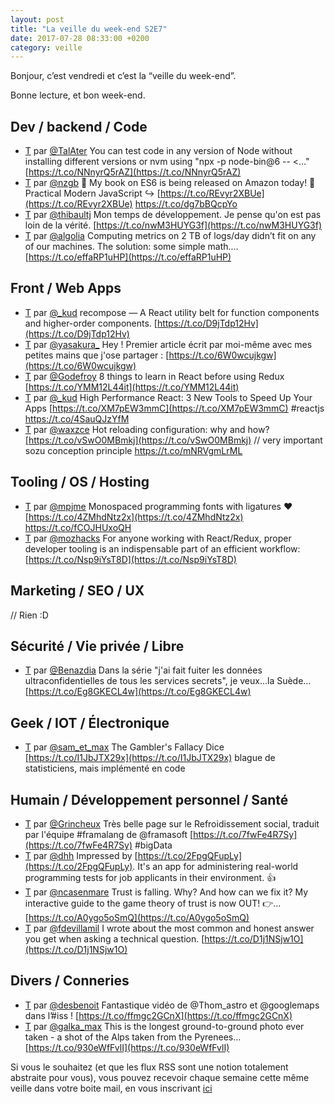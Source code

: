 ```yaml
---
layout: post
title: "La veille du week-end S2E7"
date: 2017-07-28 08:33:00 +0200
category: veille
---
```


Bonjour, c’est vendredi et c’est la “veille du week-end”.  

Bonne lecture, et bon week-end.

## Dev / backend / Code
- [T](http://twitter.com/TalAter/status/888025242974683136) par [@TalAter](https://twitter.com/TalAter) You can test code in any version of Node without installing different versions or nvm using "npx -p node-bin@6 -- &lt;…" [https://t.co/NNnyrQ5rAZ](https://t.co/NNnyrQ5rAZ)
- [T](http://twitter.com/nzgb/status/889078639714684928) par [@nzgb](https://twitter.com/nzgb) 📓 My book on ES6 is being released on Amazon today! 🏰 Practical Modern JavaScript ↪️ [https://t.co/REvyr2XBUe](https://t.co/REvyr2XBUe) https://t.co/dg7bBQcpYo
- [T](http://twitter.com/thibaultj/status/889398520683388928) par [@thibaultj](https://twitter.com/thibaultj) Mon temps de développement. Je pense qu'on est pas loin de la vérité. [https://t.co/nwM3HUYG3f](https://t.co/nwM3HUYG3f)
- [T](http://twitter.com/algolia/status/889885652841623553) par [@algolia](https://twitter.com/algolia) Computing metrics on 2 TB of logs/day didn’t fit on any of our machines. The solution: some simple math.… [https://t.co/effaRP1uHP](https://t.co/effaRP1uHP)


## Front / Web Apps
- [T](http://twitter.com/_kud/status/888058497912516609) par [@_kud](https://twitter.com/_kud) recompose — A React utility belt for function components and higher-order components. [https://t.co/D9jTdp12Hv](https://t.co/D9jTdp12Hv)
- [T](http://twitter.com/yasakura_/status/888409231015251968) par [@yasakura_](https://twitter.com/yasakura_) Hey ! Premier article écrit par moi-même avec mes petites mains que j'ose partager : [https://t.co/6W0wcujkgw](https://t.co/6W0wcujkgw)
- [T](http://twitter.com/Godefroy/status/888699142914138112) par [@Godefroy](https://twitter.com/Godefroy) 8 things to learn in React before using Redux [https://t.co/YMM12L44it](https://t.co/YMM12L44it)
- [T](http://twitter.com/_kud/status/889407654375849984) par [@_kud](https://twitter.com/_kud) High Performance React: 3 New Tools to Speed Up Your Apps [https://t.co/XM7pEW3mmC](https://t.co/XM7pEW3mmC) #reactjs https://t.co/4SauQJzYfM
- [T](http://twitter.com/waxzce/status/889592028300029958) par [@waxzce](https://twitter.com/waxzce) Hot reloading configuration: why and how? [https://t.co/vSwO0MBmkj](https://t.co/vSwO0MBmkj) // very important sozu conception principle https://t.co/mNRVgmLrML


## Tooling / OS / Hosting
- [T](http://twitter.com/mpjme/status/888560958926237696) par [@mpjme](https://twitter.com/mpjme) Monospaced programming fonts with ligatures ❤️[https://t.co/4ZMhdNtz2x](https://t.co/4ZMhdNtz2x) https://t.co/fCOJHUxoQH
- [T](http://twitter.com/mozhacks/status/890330423561039872) par [@mozhacks](https://twitter.com/mozhacks) For anyone working with React/Redux, proper developer tooling is an indispensable part of an efficient workflow: [https://t.co/Nsp9iYsT8D](https://t.co/Nsp9iYsT8D)


## Marketing / SEO / UX
// Rien :D

## Sécurité / Vie privée / Libre
- [T](http://twitter.com/Benazdia/status/889788071490842624) par [@Benazdia](https://twitter.com/Benazdia) Dans la série "j'ai fait fuiter les données ultraconfidentielles de tous les services secrets", je veux...la Suède… [https://t.co/Eg8GKECL4w](https://t.co/Eg8GKECL4w)


## Geek / IOT / Électronique
- [T](http://twitter.com/sam_et_max/status/888009326257942528) par [@sam_et_max](https://twitter.com/sam_et_max) The Gambler's Fallacy Dice [https://t.co/I1JbJTX29x](https://t.co/I1JbJTX29x) blague de statisticiens, mais implémenté en code

## Humain / Développement personnel / Santé
- [T](http://twitter.com/Grincheux/status/889391043753410560) par [@Grincheux](https://twitter.com/Grincheux) Très belle page sur le Refroidissement social, traduit par l'équipe #framalang de @framasoft [https://t.co/7fwFe4R7Sy](https://t.co/7fwFe4R7Sy) #bigData
- [T](http://twitter.com/dhh/status/890308510927515649) par [@dhh](https://twitter.com/dhh) Impressed by [https://t.co/2FpgQFupLy](https://t.co/2FpgQFupLy). It's an app for administering real-world programming tests for job applicants in their environment. 👍
- [T](http://twitter.com/ncasenmare/status/889928694516645890) par [@ncasenmare](https://twitter.com/ncasenmare) Trust is falling. Why? And how can we fix it? My interactive guide to the game theory of trust is now OUT! 👉… [https://t.co/A0ygo5oSmQ](https://t.co/A0ygo5oSmQ)
- [T](http://twitter.com/fdevillamil/status/890146568732647426) par [@fdevillamil](https://twitter.com/fdevillamil) I wrote about the most common and honest answer you get when asking a technical question. [https://t.co/D1j1NSjw1O](https://t.co/D1j1NSjw1O)


## Divers / Conneries
- [T](http://twitter.com/desbenoit/status/888043456341389312) par [@desbenoit](https://twitter.com/desbenoit) Fantastique vidéo de @Thom_astro et @googlemaps dans l’#iss ! [https://t.co/ffmgc2GCnX](https://t.co/ffmgc2GCnX)
- [T](http://twitter.com/galka_max/status/890259618055823360) par [@galka_max](https://twitter.com/galka_max) This is the longest ground-to-ground photo ever taken - a shot of the Alps taken from the Pyrenees… [https://t.co/930eWfFvlI](https://t.co/930eWfFvlI)



Si vous le souhaitez (et que les flux RSS sont une notion totalement abstraite pour vous), vous pouvez recevoir chaque semaine cette même veille dans votre boite mail, en vous inscrivant [ici](/newsletter.html)
